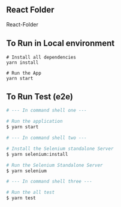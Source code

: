 React Folder
-----------------------
React-Folder

## To Run in Local environment
````
# Install all dependencies
yarn install

# Run the App
yarn start
````

## To Run Test (e2e)

```bash
# --- In command shell one ---

# Run the application
$ yarn start
```

```bash
# --- In command shell two ---

# Install the Selenium standalone Server
$ yarn selenium:install

# Run the Selenium Standalone Server
$ yarn selenium
```

```bash
# --- In command shell three ---

# Run the all test
$ yarn test
```
